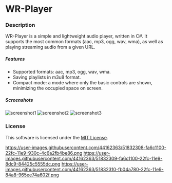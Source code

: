 # WR-Player


### Description
WR-Player is a simple and lightweight audio player, written in C#.
It supports the most common formats (aac, mp3, ogg, wav, wma), as well as playing streaming audio from a given URL.


##### Features
* Supported formats: aac, mp3, ogg, wav, wma.
* Saving playlists in m3u8 format.
* Compact mode: a mode where only the basic controls are shown, minimizing the occupied space on screen.


##### Screenshots
![screenshot1](https://user-images.githubusercontent.com/44162363/51832848-79ae1480-22fe-11e9-83b4-75d0eed61f3a.png)
![screenshot2](https://user-images.githubusercontent.com/44162363/51832850-7a46ab00-22fe-11e9-833c-5b9c65d20000.png)
![screenshot3](https://user-images.githubusercontent.com/44162363/51832852-7a46ab00-22fe-11e9-9c25-1c61a4899985.png)


### License
This software is licensed under the [MIT License](https://github.com/elgaspar/WR-Player/blob/master/LICENSE).


https://user-images.githubusercontent.com/44162363/51832308-fa6c1100-22fc-11e9-930c-4c6a2fb4be86.png
https://user-images.githubusercontent.com/44162363/51832309-fa6c1100-22fc-11e9-8dc9-84425c5555dc.png
https://user-images.githubusercontent.com/44162363/51832310-fb04a780-22fc-11e9-84a8-965ee74a602f.png

